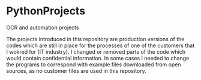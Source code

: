 # PythonProjects
OCR and automation projects

The projects introduced in this repository are production versions of the codes which are still in place for the processes of one of the customers that I wokred for (IT industry). 
I changed or removed parts of the code which would contain confidential information. 
In some cases I needed to change the programs to correspond with example files downloaded from open sources, as no customer files are used in this repository. 

